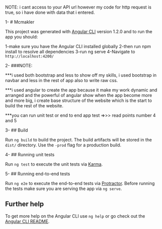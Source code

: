 NOTE: i cant access to your API url however my code for http request is true, so i have done with data that i entered.

1- # Mcmakler

This project was generated with [Angular CLI](https://github.com/angular/angular-cli) version 1.2.0 and to run the app you should:

1-make sure you have the Angular CLI installed globally 
2-then run npm install to resolve all dependencies
3-run ng serve 
4-Navigate to `http://localhost:4200/`

2- ###NOTE: 

***i used both bootstrap and less to show off my skills, i used bootstrap in navbar and less in the rest of app also to write raw css.

***i used angular to create the app because it make my work dynamic and arranged and the powerful of angular show when the app become more and more big, i create base structure of the website which is the start to build the rest of the website.

***you can run unit test or end to end app test =>>> read points number 4 and 5


3- ## Build

Run `ng build` to build the project. The build artifacts will be stored in the `dist/` directory. Use the `-prod` flag for a production build.

4- ## Running unit tests

Run `ng test` to execute the unit tests via [Karma](https://karma-runner.github.io).

5- ## Running end-to-end tests

Run `ng e2e` to execute the end-to-end tests via [Protractor](http://www.protractortest.org/).
Before running the tests make sure you are serving the app via `ng serve`.

## Further help

To get more help on the Angular CLI use `ng help` or go check out the [Angular CLI README](https://github.com/angular/angular-cli/blob/master/README.md).
